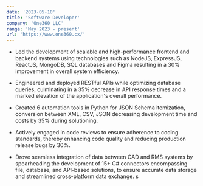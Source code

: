 ```yaml
---
date: '2023-05-10'
title: 'Software Developer'
company: 'One360 LLC'
range: 'May 2023 - present'
url: 'https://www.one360.cx/'
---
```


- Led the development of scalable and high-performance frontend and backend systems using technologies such as NodeJS, ExpressJS, ReactJS, MongoDB, SQL databases and Figma resulting in a 30\% improvement in overall system efficiency.

- Engineered and deployed RESTful APIs while optimizing database queries, culminating in a 35% decrease in API response times and a marked elevation of the application's overall performance.

- Created 6 automation tools in Python for JSON Schema itemization, conversion between XML, CSV, JSON decreasing development time and costs  by 35% during solutioning.

- Actively engaged in code reviews to ensure adherence to coding standards, thereby enhancing code quality and reducing production release bugs by 30%.

- Drove seamless integration of data between CAD and RMS systems by spearheading the development of 15+ C# connectors encompassing file, database, and API-based solutions, to ensure accurate data storage and streamlined cross-platform data exchange. s
